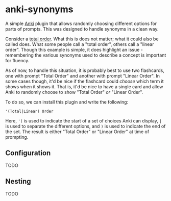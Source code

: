 # anki-synonyms

A simple [Anki](https://apps.ankiweb.net/) plugin that allows randomly choosing
different options for parts of prompts. This was designed to handle synonyms in
a clean way.

Consider a [total order](https://en.wikipedia.org/wiki/Total_order). What this
is does not matter; what it could also be called does. What some people call a
"total order", others call a "linear order". Though this example is simple, it
does highlight an issue - remembering the various synonyms used to describe
a concept is important for fluency.

As of now, to handle this situation, it is probably best to use two flashcards,
one with prompt "Total Order" and another with prompt "Linear Order". In some
cases though, it'd be nice if the flashcard could *choose* which term it shows
when it shows it. That is, it'd be nice to have a single card and allow Anki to
randomly choose to show "Total Order" *or* "Linear Order".

To do so, we can install this plugin and write the following:

```
'(Total|Linear) Order
```

Here, `'(` is used to indicate the start of a set of choices Anki can display,
`|` is used to separate the different options, and `)` is used to indicate the
end of the set. The result is either "Total Order" or "Linear Order" at time
of prompting.

## Configuration

TODO

## Nesting

TODO
